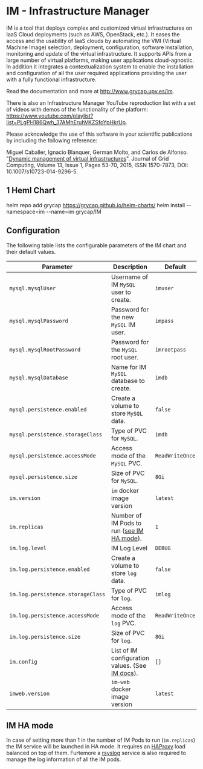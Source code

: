 # IM - Infrastructure Manager

IM is a tool that deploys complex and customized virtual infrastructures on IaaS
Cloud deployments (such as AWS, OpenStack, etc.). It eases the access and the
usability of IaaS clouds by automating the VMI (Virtual Machine Image)
selection, deployment, configuration, software installation, monitoring and
update of the virtual infrastructure. It supports APIs from a large number of virtual
platforms, making user applications cloud-agnostic. In addition it integrates a
contextualization system to enable the installation and configuration of all the
user required applications providing the user with a fully functional
infrastructure.

Read the documentation and more at http://www.grycap.upv.es/im.

There is also an Infrastructure Manager YouTube reproduction list with a set of videos with demos
of the functionality of the platform: https://www.youtube.com/playlist?list=PLgPH186Qwh_37AMhEruhVKZSfoYpHkrUp.

Please acknowledge the use of this software in your scientific publications by including the following reference:

Miguel Caballer, Ignacio Blanquer, German Molto, and Carlos de Alfonso. "[Dynamic management of virtual infrastructures](https://link.springer.com/article/10.1007/s10723-014-9296-5)". Journal of Grid Computing, Volume 13, Issue 1, Pages 53-70, 2015, ISSN 1570-7873, DOI: 10.1007/s10723-014-9296-5.

## 1 Heml Chart

helm repo add grycap https://grycap.github.io/helm-charts/
helm install --namespace=im --name=im  grycap/IM

## Configuration

The following table lists the configurable parameters of the IM chart and their default values.

| Parameter                        | Description                                                 | Default          |
| -------------------------------- | ----------------------------------------------------------- | ---------------- |
| `mysql.mysqlUser`                | Username of IM `MySQL` user to create.                      | `imuser`         |
| `mysql.mysqlPassword`            | Password for the new `MySQL` IM user.                       | `impass`         |
| `mysql.mysqlRootPassword`        | Password for the `MySQL` root user.                         | `imrootpass`     |
| `mysql.mysqlDatabase`            | Name for IM `MySQL` database to create.                     | `imdb`           |
| `mysql.persistence.enabled`      | Create a volume to store `MySQL` data.                      | `false`          |
| `mysql.persistence.storageClass` | Type of PVC for `MySQL`.                                    | `imdb`           |
| `mysql.persistence.accessMode`   | Access mode of the `MySQL` PVC.                             | `ReadWriteOnce`  |
| `mysql.persistence.size`         | Size of PVC for `MySQL`.                                    | `8Gi`            |
| `im.version`                     | `im` docker image version                                   | `latest`         |
| `im.replicas`                    | Number of IM Pods to run ([see IM HA mode](#IM-HA-mode)).   | `1`              |
| `im.log.level`                   | IM Log Level                                                | `DEBUG`          |
| `im.log.persistence.enabled`     | Create a volume to store `log` data.                        | `false`          |
| `im.log.persistence.storageClass`| Type of PVC for `log`.                                      | `imlog`          |
| `im.log.persistence.accessMode`  | Access mode of the `log` PVC.                               | `ReadWriteOnce`  |
| `im.log.persistence.size`        | Size of PVC for `log`.                                      | `8Gi`            |
| `im.config`                      | List of IM configuration values. (See [IM docs](https://imdocs.readthedocs.io/en/latest/manual.html#configuration)).             | `[]`             |
| `imweb.version`                  | `im-web` docker image version                               | `latest`         |

## IM HA mode

In case of setting more than 1 in the number of IM Pods to run (`im.replicas`) the IM service will be launched in
HA mode. It requires an [HAProxy](http://www.haproxy.org/) load balanced on top of them. Furtemore a [rsyslog](https://www.rsyslog.com/)
service is also required to manage the log information of all the IM pods.